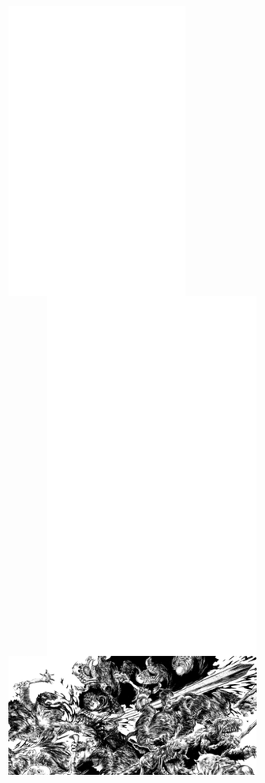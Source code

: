   <img align="left" width="360" src="metrics.svg" href="https://github.com/niccolo-fato" target="_blank">
  <img align="right" width="425"  src="metrics.personal.anilist.svg" alt="cplusplus" href="https://anilist.co/user/Nick666" target="_blank">
  <img align="center" width="1000" src="./photos/gatsu2.png">


